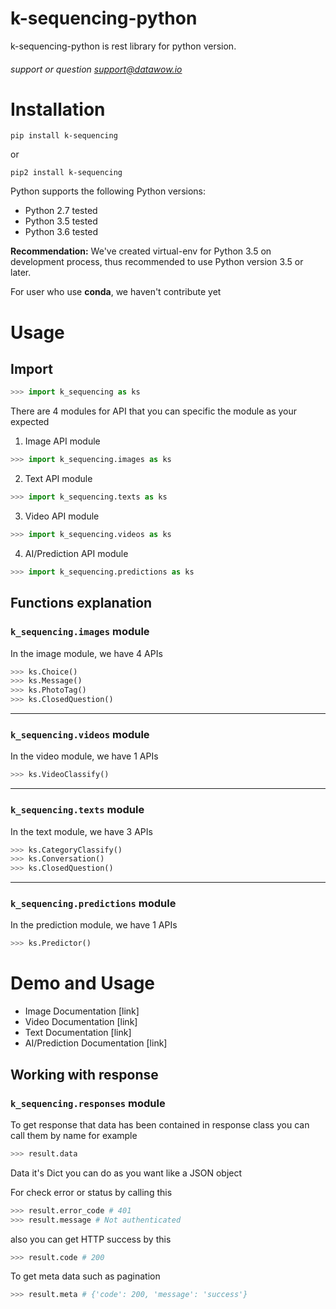 
# k-sequencing-python
k-sequencing-python is rest library for python version. 
###### support or question support@datawow.io

# Installation 
```
pip install k-sequencing
```
or
```
pip2 install k-sequencing
```

Python supports the following Python versions:

* Python 2.7 tested
* Python 3.5 tested
* Python 3.6 tested  

**Recommendation:**  We've created virtual-env for Python 3.5 on development process, thus recommended to use Python version 3.5 or later. 

For user who use **conda**, we haven't contribute yet


# Usage


## Import 
```python
>>> import k_sequencing as ks
```
 There are 4 modules for API that you can specific the module as your expected 
 
1. Image API module
```python
>>> import k_sequencing.images as ks
``` 
2. Text API module
```python
>>> import k_sequencing.texts as ks
``` 

3. Video API module
```python
>>> import k_sequencing.videos as ks
``` 

4. AI/Prediction API module
```python
>>> import k_sequencing.predictions as ks
``` 


## Functions explanation 
### `k_sequencing.images` module
In the image module, we have 4 APIs

```python
>>> ks.Choice()
>>> ks.Message()
>>> ks.PhotoTag()
>>> ks.ClosedQuestion()
``` 
---
### `k_sequencing.videos` module
In the video module, we have 1 APIs

```python
>>> ks.VideoClassify()
``` 
---
### `k_sequencing.texts` module
In the text module, we have 3 APIs

```python
>>> ks.CategoryClassify()
>>> ks.Conversation()
>>> ks.ClosedQuestion()
``` 
---
### `k_sequencing.predictions` module
In the prediction module, we have 1 APIs

```python
>>> ks.Predictor()
``` 

# Demo and Usage
 - Image Documentation [link]
 - Video Documentation [link]
 - Text Documentation [link]
 - AI/Prediction Documentation [link]


## Working with response
### `k_sequencing.responses` module
To get response that data has been contained in response class you can call them by name for example
```python 
>>> result.data
```
Data it's Dict you can do as you want like a JSON object

For check error or status by calling this 

```python 
>>> result.error_code # 401
>>> result.message # Not authenticated
```

also you can get HTTP success by this

```python 
>>> result.code # 200
```

To get meta data such as pagination

```python 
>>> result.meta # {'code': 200, 'message': 'success'}
```

